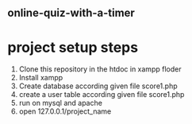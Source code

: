 ## online-quiz-with-a-timer
# project setup steps
1. Clone this repository in the htdoc in xampp floder
2. Install xampp
3. Create database according given file score1.php
4. create a user table according given file score1.php
5. run on mysql and apache
6. open 127.0.0.1/project_name
